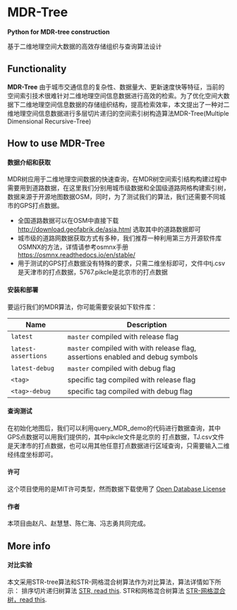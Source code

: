 # MDR-Tree

**Python for MDR-tree construction**

基于二维地理空间大数据的高效存储组织与查询算法设计

## Functionality

**MDR-Tree** 由于城市交通信息的复杂性、数据量大、更新速度快等特征，当前的空间索引技术很难针对二维地理空间信息数据进行高效的检索。为了优化空间大数据下二维地理空间信息数据的存储组织结构，提高检索效率，本文提出了一种对二维地理空间信息数据进行多层切片递归的空间索引树构造算法MDR-Tree(Multiple Dimensional Recursive-Tree)

## How to use MDR-Tree
#### 数据介绍和获取
MDR树应用于二维地理空间数据的快速查询，在MDR树空间索引结构构建过程中需要用到道路数据，在这里我们分别用城市级数据和全国级道路网格构建索引树，数据来源于开源地图数据OSM，同时，为了测试我们的算法，我们还需要不同城市的GPS打点数据。
 * 全国道路数据可以在OSM中直接下载 http://download.geofabrik.de/asia.html 选取其中的道路数据即可
 * 城市级的道路网数据获取方式有多种，我们推荐一种利用第三方开源软件库OSMNX的方法，详情请参考osmnx手册 https://osmnx.readthedocs.io/en/stable/
 * 用于测试的GPS打点数据没有特殊的要求，只需二维坐标即可，文件中tj.csv是天津市的打点数据，5767.pikcle是北京市的打点数据
#### 安装和部署
要运行我们的MDR算法，你可能需要安装如下软件库：

Name | Description
-----|------
`latest` | `master` compiled with release flag
`latest-assertions` | `master` compiled with with release flag, assertions enabled and debug symbols
`latest-debug` | `master` compiled with debug flag
`<tag>` | specific tag compiled with release flag
`<tag>-debug` | specific tag compiled with debug flag

#### 查询测试
在初始化地图后，我们可以利用query_MDR_demo的代码进行数据查询，其中GPS点数据可以用我们提供的，其中pikcle文件是北京的
打点数据，TJ.csv文件是天津市的打点数据，也可以用其他任意打点数据进行区域查询，只需要输入二维经纬度坐标即可。
#### 许可
这个项目使用的是MIT许可类型，然而数据下载使用了 [Open Database License](http://wiki.openstreetmap.org/wiki/Open_Database_License) 
#### 作者
本项目由赵凡、赵慧慧、陈仁海、冯志勇共同完成。
## More info
#### 对比实验
本文采用STR-tree算法和STR-网格混合树算法作为对比算法，算法详情如下所示：
排序切片递归树算法 [STR, read this](https://ieeexplore.ieee.org/stamp/stamp.jsp?tp=&arnumber=582015&tag=1/).
STR和网格混合树算法 [STR-网格混合树，read this](https://ieeexplore.ieee.org/document/5980718/).
